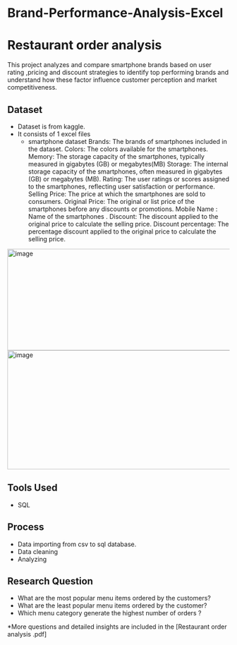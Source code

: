 # Brand-Performance-Analysis-Excel
# Restaurant order analysis
  This project analyzes and compare smartphone brands based on user rating ,pricing and discount strategies to identify top performing brands and understand how these factor influence customer perception and market   competitiveness.

## Dataset
 - Dataset is from kaggle.
 - It consists of 1 excel files 
   - smartphone dataset 
     Brands: The brands of smartphones included in the dataset.
     Colors: The colors available for the smartphones.
     Memory: The storage capacity of the smartphones, typically measured in gigabytes (GB) or megabytes(MB)
     Storage: The internal storage capacity of the smartphones, often measured in gigabytes (GB) or megabytes
             (MB).
     Rating: The user ratings or scores assigned to the smartphones, reflecting user satisfaction or performance.
     Selling Price: The price at which the smartphones are sold to consumers.
     Original Price: The original or list price of the smartphones before any discounts or promotions.
     Mobile Name :  Name of the smartphones .
     Discount: The discount applied to the original price to calculate the selling price.
    Discount percentage: The percentage discount applied to the original price to calculate the selling price.
<img width="1742" height="230" alt="image" src="https://github.com/user-attachments/assets/a1af90cf-8a5a-48dd-ad3f-1365ab0bf662" />

      
<img width="1776" height="270" alt="image" src="https://github.com/user-attachments/assets/32d52cdd-0f17-4a66-93f8-67018f557d38" />

## Tools Used
- SQL

## Process
- Data importing from csv to sql database.
- Data cleaning
- Analyzing

## Research Question
- What are the most popular menu items ordered by the customers?
- What are the least popular menu items ordered by the customer?
- Which menu category generate the highest number of orders ?

*More questions and detailed insights are included in the [Restaurant order analysis .pdf]
